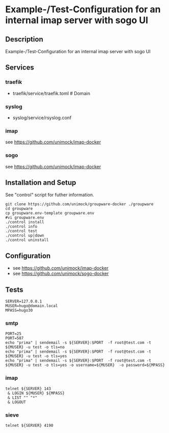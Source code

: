 # Example-/Test-Configuration for an internal imap server with sogo UI 

## Description

Example-/Test-Configuration for an internal imap server with sogo UI 

## Services

### traefik

* traefik/service/traefik.toml # Domain

### syslog

* syslog/service/rsyslog.conf

### imap

see https://github.com/unimock/imap-docker

### sogo

see https://github.com/unimock/imap-docker

## Installation and Setup

See "control" script for futher information.

```
git clone https://github.com/unimock/groupware-docker ./groupware
cd groupware
cp groupware.env-template groupware.env
#vi groupware.env
./control install
./control info
./control test
./control up|down
./control uninstall
```

## Configuration

* see https://github.com/unimock/imap-docker
* see https://github.com/unimock/sogo-docker

## Tests
```
SERVER=127.0.0.1
MUSER=hugo@domain.local
MPASS=hugo30
```

### smtp
```
PORT=25
PORT=587
echo "prima" | sendemail -s ${SERVER}:$PORT  -f root@test.com -t ${MUSER} -u test -o tls=no
echo "prima" | sendemail -s ${SERVER}:$PORT  -f root@test.com -t ${MUSER} -u test -o tls=yes
echo "prima" | sendemail -s ${SERVER}:$PORT  -f root@test.com -t ${MUSER} -u test -o tls=yes -o username=${MUSER}  -o password=${MPASS}
```

###  imap
```
telnet ${SERVER} 143
 & LOGIN ${MUSER} ${MPASS}
 & LIST "" "*"
 & LOGOUT
```

### sieve
```
telnet ${SERVER} 4190
```


